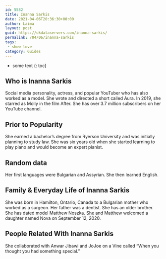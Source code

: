 ```yaml
---
id: 5582
title: Inanna Sarkis
date: 2021-04-06T20:36:30+00:00
author: Laima
layout: post
guid: https://ukdataservers.com/inanna-sarkis/
permalink: /04/06/inanna-sarkis
tags:
 - show love
category: Guides
---
```


* some text
{: toc}


## Who is Inanna Sarkis
                  
                  
                  
Social media personality, actress, and popular YouTuber who has also worked as a model. She wrote and directed a short called Aura. In 2019, she starred as Molly in the film After. She has over 3.7 million subscribers on her YouTube channel. 
                  
              
            
              
            
                
                
                
## Prior to Popularity
                  
                  
                  
She earned a bachelor&#8217;s degree from Ryerson University and was initially planning to study law. She was six years old when she started learning to play piano and would become an expert pianist. 
                  
              
            
              
            
                
                
                
## Random data
                  
                  
                  
Her first languages were Bulgarian and Assyrian. She then learned English. 
                  
              
            
              
            
                
                
                
## Family & Everyday Life of Inanna Sarkis
                  
                  
                  
She was born in Hamilton, Ontario, Canada to a Bulgarian mother who worked as a surgeon. Her father was a dentist. She has an older brother. She has dated model Matthew Noszka. She and Matthew welcomed a daughter named Nova on September 12, 2020.
                  
              
            
              
            
                
                
                
## People Related With Inanna Sarkis
                  
                  
                  
She collaborated with Anwar Jibawi and JoJoe on a Vine called &#8220;When you thought you had something special.&#8221; 
                  
              
            
              
            
                
              
            
              
              
            
            
              
            
          
          
          